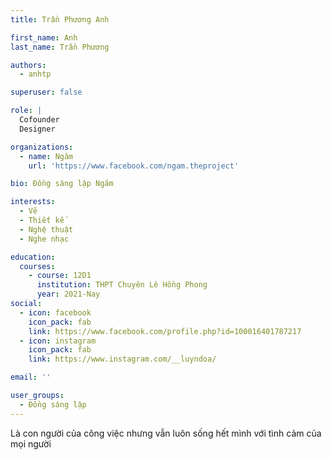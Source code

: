```yaml
---
title: Trần Phương Anh

first_name: Anh
last_name: Trần Phương

authors:
  - anhtp

superuser: false

role: |
  Cofounder  
  Designer

organizations:
  - name: Ngăm
    url: 'https://www.facebook.com/ngam.theproject'

bio: Đồng sáng lập Ngăm

interests:
  - Vẽ
  - Thiết kế
  - Nghệ thuật
  - Nghe nhạc

education:
  courses:
    - course: 12D1
      institution: THPT Chuyên Lê Hồng Phong
      year: 2021-Nay
social:
  - icon: facebook
    icon_pack: fab
    link: https://www.facebook.com/profile.php?id=100016401787217
  - icon: instagram
    icon_pack: fab
    link: https://www.instagram.com/__luyndoa/

email: ''

user_groups:
  - Đồng sáng lập
---
```


Là con người của công việc nhưng vẫn luôn sống hết mình với tình cảm của mọi người 
